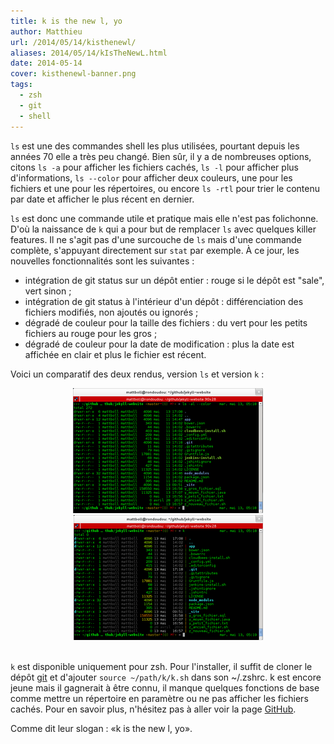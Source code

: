 ```yaml
---
title: k is the new l, yo
author: Matthieu
url: /2014/05/14/kisthenewl/
aliases: 2014/05/14/kIsTheNewL.html
date: 2014-05-14
cover: kisthenewl-banner.png
tags:
  - zsh
  - git
  - shell
---
```

`ls` est une des commandes shell les plus utilisées, pourtant depuis les années 70 elle a très peu changé. Bien sûr, il y a de nombreuses options, citons `ls -a` pour afficher les fichiers cachés, `ls -l` pour afficher plus d'informations, `ls --color` pour afficher deux couleurs, une pour les fichiers et une pour les répertoires, ou encore `ls -rtl` pour trier le contenu par date et afficher le plus récent en dernier.

`ls` est donc une commande utile et pratique mais elle n'est pas folichonne. D'où la naissance de `k` qui a pour but de remplacer `ls` avec quelques killer features. Il ne s'agit pas d'une surcouche de `ls` mais d'une commande complète, s'appuyant directement sur `stat` par exemple. À ce jour, les nouvelles fonctionnalités sont les suivantes :

* intégration de git status sur un dépôt entier : rouge si le dépôt est "sale", vert sinon ;
* intégration de git status à l'intérieur d'un dépôt : différenciation des fichiers modifiés, non ajoutés ou ignorés ;
* dégradé de couleur pour la taille des fichiers : du vert pour les petits fichiers au rouge pour les gros ;
* dégradé de couleur pour la date de modification : plus la date est affichée en clair et plus le fichier est récent.

Voici un comparatif des deux rendus, version `ls` et version `k` :

<div style="text-align : center">
<a style="display: inline" href="/images/posts/2014-05-14-kIsTheNewL/lsalcolor.png" data-lightbox="image-0" title="version ls -al --color">
        <img class="medium" src="/images/posts/2014-05-14-kIsTheNewL/lsalcolor_min.png" alt="version k"/>
</a>
<a style="display: inline" href="/images/posts/2014-05-14-kIsTheNewL/k.png" data-lightbox="image-0" title="version k">
        <img class="medium" src="/images/posts/2014-05-14-kIsTheNewL/k_min.png" alt="version k"/>
</a>
</div>
<br/>

`k` est disponible uniquement pour zsh. Pour l'installer, il suffit de cloner le dépôt [git](https://github.com/supercrabtree/k) et d'ajouter `source ~/path/k/k.sh` dans son ~/.zshrc.
k est encore jeune mais il gagnerait à être connu, il manque quelques fonctions de base comme mettre un répertoire en paramètre ou ne pas afficher les fichiers cachés.
Pour en savoir plus, n'hésitez pas à aller voir la page [GitHub](https://github.com/supercrabtree/k).

Comme dit leur slogan : «k is the new l, yo».